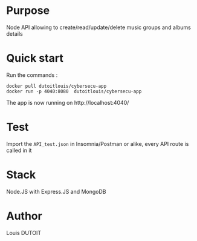 # Purpose
Node API allowing to create/read/update/delete music groups and albums details
# Quick start
Run the commands : 

`docker pull dutoitlouis/cybersecu-app`  
`docker run -p 4040:8080  dutoitlouis/cybersecu-app`

The app is now running on http://localhost:4040/
# Test
Import the `API_test.json` in Insomnia/Postman or alike, every API route is called in it
# Stack
Node.JS with Express.JS and MongoDB
# Author
Louis DUTOIT
